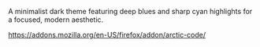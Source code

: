 A minimalist dark theme featuring deep blues and sharp cyan highlights for a focused, modern aesthetic.

https://addons.mozilla.org/en-US/firefox/addon/arctic-code/
